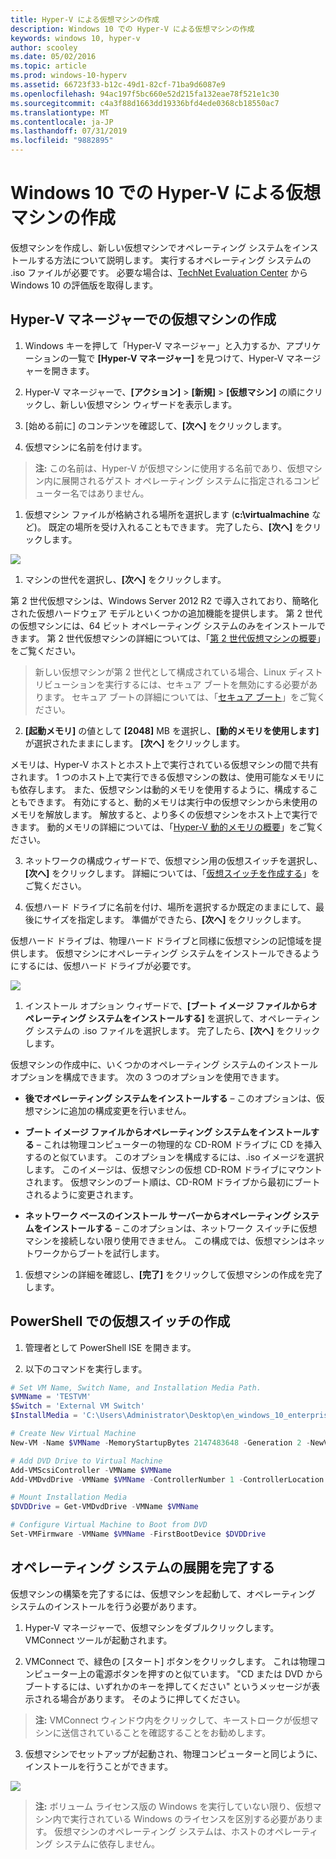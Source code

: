 ```yaml
---
title: Hyper-V による仮想マシンの作成
description: Windows 10 での Hyper-V による仮想マシンの作成
keywords: windows 10, hyper-v
author: scooley
ms.date: 05/02/2016
ms.topic: article
ms.prod: windows-10-hyperv
ms.assetid: 66723f33-b12c-49d1-82cf-71ba9d6087e9
ms.openlocfilehash: 94ac197f5bc660e52d215fa132eae78f521e1c30
ms.sourcegitcommit: c4a3f88d1663dd19336bfd4ede0368cb18550ac7
ms.translationtype: MT
ms.contentlocale: ja-JP
ms.lasthandoff: 07/31/2019
ms.locfileid: "9882895"
---
```

# <a name="create-virtual-machine-with-hyper-v-on-windows-10"></a>Windows 10 での Hyper-V による仮想マシンの作成

仮想マシンを作成し、新しい仮想マシンでオペレーティング システムをインストールする方法について説明します。  実行するオペレーティング システムの .iso ファイルが必要です。 必要な場合は、[TechNet Evaluation Center](http://www.microsoft.com/evalcenter/) から Windows 10 の評価版を取得します。

## <a name="create-a-virtual-machine-with-hyper-v-manager"></a>Hyper-V マネージャーでの仮想マシンの作成

1. Windows キーを押して「Hyper-V マネージャー」と入力するか、アプリケーションの一覧で **[Hyper-V マネージャー]** を見つけて、Hyper-V マネージャーを開きます。

1. Hyper-V マネージャーで、**[アクション]** > **[新規]** > **[仮想マシン]** の順にクリックし、新しい仮想マシン ウィザードを表示します。

1. [始める前に] のコンテンツを確認して、**[次へ]** をクリックします。

1. 仮想マシンに名前を付けます。
  > **注:** この名前は、Hyper-V が仮想マシンに使用する名前であり、仮想マシン内に展開されるゲスト オペレーティング システムに指定されるコンピューター名ではありません。

1. 仮想マシン ファイルが格納される場所を選択します (**c:\virtualmachine** など)。 既定の場所を受け入れることもできます。 完了したら、**[次へ]** をクリックします。

  ![](media/new_vm_upd.png)

1. マシンの世代を選択し、**[次へ]** をクリックします。  

  第 2 世代仮想マシンは、Windows Server 2012 R2 で導入されており、簡略化された仮想ハードウェア モデルといくつかの追加機能を提供します。 第 2 世代の仮想マシンには、64 ビット オペレーティング システムのみをインストールできます。 第 2 世代仮想マシンの詳細については、「[第 2 世代仮想マシンの概要](<https://docs.microsoft.com/previous-versions/windows/it-pro/windows-server-2012-R2-and-2012/dn282285(v=ws.11)>)」をご覧ください。
  
  > 新しい仮想マシンが第 2 世代として構成されている場合、Linux ディストリビューションを実行するには、セキュア ブートを無効にする必要があります。 セキュア ブートの詳細については、「[セキュア ブート](<https://docs.microsoft.com/previous-versions/windows/it-pro/windows-8.1-and-8/dn486875(v=ws.11)>)」をご覧ください。

2. **[起動メモリ]** の値として **[2048]** MB を選択し、**[動的メモリを使用します]** が選択されたままにします。 **[次へ]** をクリックします。

  メモリは、Hyper-V ホストとホスト上で実行されている仮想マシンの間で共有されます。 1 つのホスト上で実行できる仮想マシンの数は、使用可能なメモリにも依存します。 また、仮想マシンは動的メモリを使用するように、構成することもできます。 有効にすると、動的メモリは実行中の仮想マシンから未使用のメモリを解放します。 解放すると、より多くの仮想マシンをホスト上で実行できます。 動的メモリの詳細については、「[Hyper-V 動的メモリの概要](https://docs.microsoft.com/previous-versions/windows/it-pro/windows-server-2012-R2-and-2012/hh831766(v=ws.11))」をご覧ください。

3. ネットワークの構成ウィザードで、仮想マシン用の仮想スイッチを選択し、**[次へ]** をクリックします。 詳細については、「[仮想スイッチを作成する](connect-to-network.md)」をご覧ください。

4. 仮想ハード ドライブに名前を付け、場所を選択するか既定のままにして、最後にサイズを指定します。 準備ができたら、**[次へ]** をクリックします。

  仮想ハード ドライブは、物理ハード ドライブと同様に仮想マシンの記憶域を提供します。 仮想マシンにオペレーティング システムをインストールできるようにするには、仮想ハード ドライブが必要です。
  
  ![](media/new_vhd_upd.png)

1. インストール オプション ウィザードで、**[ブート イメージ ファイルからオペレーティング システムをインストールする]** を選択して、オペレーティング システムの .iso ファイルを選択します。 完了したら、**[次へ]** をクリックします。

  仮想マシンの作成中に、いくつかのオペレーティング システムのインストール オプションを構成できます。 次の 3 つのオプションを使用できます。

  * **後でオペレーティング システムをインストールする** – このオプションは、仮想マシンに追加の構成変更を行いません。

  * **ブート イメージ ファイルからオペレーティング システムをインストールする** – これは物理コンピューターの物理的な CD-ROM ドライブに CD を挿入するのと似ています。 このオプションを構成するには、.iso イメージを選択します。 このイメージは、仮想マシンの仮想 CD-ROM ドライブにマウントされます。 仮想マシンのブート順は、CD-ROM ドライブから最初にブートされるように変更されます。

  * **ネットワーク ベースのインストール サーバーからオペレーティング システムをインストールする** – このオプションは、ネットワーク スイッチに仮想マシンを接続しない限り使用できません。 この構成では、仮想マシンはネットワークからブートを試行します。

1. 仮想マシンの詳細を確認し、**[完了]** をクリックして仮想マシンの作成を完了します。

## <a name="create-a-virtual-machine-with-powershell"></a>PowerShell での仮想スイッチの作成

1. 管理者として PowerShell ISE を開きます。

2. 以下のコマンドを実行します。

  ``` powershell
  # Set VM Name, Switch Name, and Installation Media Path.
  $VMName = 'TESTVM'
  $Switch = 'External VM Switch'
  $InstallMedia = 'C:\Users\Administrator\Desktop\en_windows_10_enterprise_x64_dvd_6851151.iso'

  # Create New Virtual Machine
  New-VM -Name $VMName -MemoryStartupBytes 2147483648 -Generation 2 -NewVHDPath "D:\Virtual Machines\$VMName\$VMName.vhdx" -NewVHDSizeBytes 53687091200 -Path "D:\Virtual Machines\$VMName" -SwitchName $Switch

  # Add DVD Drive to Virtual Machine
  Add-VMScsiController -VMName $VMName
  Add-VMDvdDrive -VMName $VMName -ControllerNumber 1 -ControllerLocation 0 -Path $InstallMedia

  # Mount Installation Media
  $DVDDrive = Get-VMDvdDrive -VMName $VMName

  # Configure Virtual Machine to Boot from DVD
  Set-VMFirmware -VMName $VMName -FirstBootDevice $DVDDrive
  ```

## <a name="complete-the-operating-system-deployment"></a>オペレーティング システムの展開を完了する

仮想マシンの構築を完了するには、仮想マシンを起動して、オペレーティング システムのインストールを行う必要があります。

1. Hyper-V マネージャーで、仮想マシンをダブルクリックします。 VMConnect ツールが起動されます。

2. VMConnect で、緑色の [スタート] ボタンをクリックします。 これは物理コンピューター上の電源ボタンを押すのと似ています。 "CD または DVD からブートするには、いずれかのキーを押してください" というメッセージが表示される場合があります。 そのように押してください。

  > **注:** VMConnect ウィンドウ内をクリックして、キーストロークが仮想マシンに送信されていることを確認することをお勧めします。

3. 仮想マシンでセットアップが起動され、物理コンピューターと同じように、インストールを行うことができます。

  ![](media/OSDeploy_upd.png) 

  > **注:** ボリューム ライセンス版の Windows を実行していない限り、仮想マシン内で実行されている Windows のライセンスを区別する必要があります。 仮想マシンのオペレーティング システムは、ホストのオペレーティング システムに依存しません。
